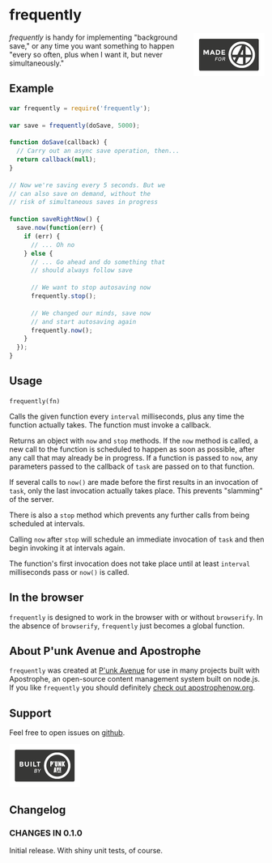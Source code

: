# frequently

<a href="http://apostrophenow.org/"><img src="https://raw.githubusercontent.com/punkave/frequently/master/logos/logo-box-madefor.png" align="right" /></a>

*frequently* is handy for implementing "background save," or any time you want something to happen "every so often, plus when I want it, but never simultaneously."

## Example

```javascript
var frequently = require('frequently');

var save = frequently(doSave, 5000);

function doSave(callback) {
  // Carry out an async save operation, then...
  return callback(null);
}

// Now we're saving every 5 seconds. But we
// can also save on demand, without the
// risk of simultaneous saves in progress

function saveRightNow() {
  save.now(function(err) {
    if (err) {
      // ... Oh no
    } else {
      // ... Go ahead and do something that
      // should always follow save

      // We want to stop autosaving now
      frequently.stop();

      // We changed our minds, save now
      // and start autosaving again
      frequently.now();
    }
  });
}
```

## Usage

`frequently(fn)`

Calls the given function every `interval` milliseconds,
plus any time the function actually takes. The function
must invoke a callback.

Returns an object with `now` and `stop` methods. If the `now`
method is called, a new call to the function is scheduled
to happen as soon as possible, after any call that may
already be in progress. If a function is passed to
`now`, any parameters passed to the callback of `task`
are passed on to that function.

If several calls to `now()` are made before the
first results in an invocation of `task`, only the last invocation actually takes place. This prevents "slamming" of the server.

There is also a `stop` method which prevents any further
calls from being scheduled at intervals.

Calling `now` after `stop` will schedule an immediate invocation of `task` and then begin invoking it at intervals again.

The function's first invocation does not take place until
at least `interval` milliseconds pass or `now()` is called.

## In the browser

`frequently` is designed to work in the browser with or without `browserify`. In the absence of `browserify`, `frequently` just becomes a global function.

## About P'unk Avenue and Apostrophe

`frequently` was created at [P'unk Avenue](http://punkave.com) for use in many projects built with Apostrophe, an open-source content management system built on node.js. If you like `frequently` you should definitely [check out apostrophenow.org](http://apostrophenow.org).

## Support

Feel free to open issues on [github](http://github.com/punkave/frequently).

<a href="http://punkave.com/"><img src="https://raw.githubusercontent.com/punkave/frequently/master/logos/logo-box-builtby.png" /></a>

## Changelog

### CHANGES IN 0.1.0

Initial release. With shiny unit tests, of course.
